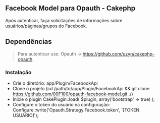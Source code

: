 ## Facebook Model para Opauth - Cakephp

Após autenticar, faça solicitações de informações sobre usuários/páginas/grupos do Facebook.

## Dependências

> Para autenticar use: Opauth -> https://github.com/uzyn/cakephp-opauth

### Instalação

- Crie o diretório: app/Plugin/FacebookApi
- Clone o projeto (cd /path/to/app/Plugin/FacebookApi && git clone https://github.com/00F100/opauth-facebook-model.git ./)
- Inicie o plugin CakePlugin::load( $plugin, array('bootstrap' => true) );
- Configure o token do usuário na configuração: Configure::write('Opauth.Strategy.Facebook.token', '[TOKEN USUARIO]');